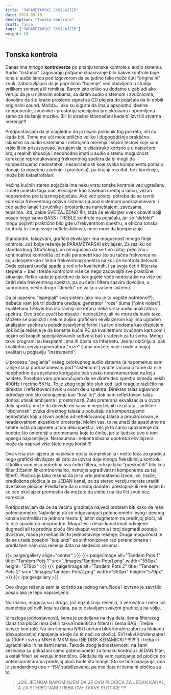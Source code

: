 ```yaml
---
title: "PARAMETARSKI EKVILAJZER"
date: 2024-03-18
description: "Tonska kontrola"
draft: false
tags: ["PARAMETARSKI EKVILAJZER"]
weight: 10
---
```

## Tonska kontrola

Danas ima *mnogo* **kontroverze** po pitanju tonske kontrole u audio sistemu. Audio "čistunci" zagovaraju potpuno izbacivanje bilo kakve kontrole boje tona u audio lancu pod izgovorom da se jedino tako može čuti "originalni" zvuk, zaboravljajući da je poprilično "bojenje" već obavljeno u studiju prilikom snimanja ili remiksa. Barem isto toliko su dodatno u zabludi ako veruju da je u njihovim sobama, sa datim audio sistemom i zvučnicima, dovoljno da što kraće proslede signal sa CD plejera do pojačala da bi dobili originalni sound. Možda... ako su sigurni da imaju apsolutno idealne komponente, zvučnike i prostoriju specijalno projektovanu i opremljenu samo za slušanje muzike. Bili bi strašno iznenađeni kada bi izvršili stvarna merenja!!!

Predpostavljam da je očigledno da ja nisam poklonik tog pokreta, niti ču ikada biti. Tome me uči moje prilično veliko i dugogodišnje praktično iskustvo sa audio sistemima i nebrojena merenja i slušni testovi koje sam vršio ili im prisustvovao. Verujem da je višestruko korisno a u najvećem broju realnih situacija i neophodno imati u audio sistemu mogućnost korekcije reprodukovanog frekventnog spektra da bi mogli da kompenzujemo nedostatke i nesavršenosti koje svaka komponenta pomalo dodaje (a posebno zvučnici i prostorija), pa krajnji rezultat, bez korekcije, može biti katastrofalan.

Većina kućnih stereo pojačala ima neku vrstu tonske kontrole već ugrađenu, ili čete umesto toga naći ekvilajzer kao zaseban uređaj u lancu, vezan neposredno pre izlaznog pojačala. Ako već postoji potreba da se izvrši korekcija frekventnog odziva sistema (ja pod sistemom podrazumevam: i ceo audio lanac i zvučnike i prostoriju sa nameštajem, zavesama, tepisima...itd, dakle SVE ZAJEDNO !!!), tada če ekvilajzer uvek obaviti bolji posao nego samo BASS i TREBLE kontrole na pojačalu, jer se "defekti" mogu pojaviti praktično bilo gde u frekventnom spektru, a obična tonska kontrola to zbog svoje nefleksibilnosti, neće moći da kompenzuje.

Standardni, takozvani, grafički ekvilajzer ima mogućnost mnogo finije kontrole. Još bolje rešenje je PARAMETARSKI ekvilajzer. Za razliku od standardnog (Grafičkog), on omogućava da se fino (čitaj: precizno i kontinualno) kontrolišu još neki parametri kao što su tačna frekvenca na koju delujete kao i širina frekventnog spektra na koji će kontrola delovati. Ovde opisani uređaj spada u red vrlo kvalitetnih, i sa svoja četiri filterska stepena + bas i treble kontrolom više će nego zadovoljiti sve praktične situacije. Retko kada je potrebno da korigujete veče nedostatke na više od četiri dela frekventnog spektra, pa su četiri filtera sasvim dovoljna, u suprotnom, nešto drugo "debelo" ne valja u vašem sistemu.

Da bi uspešno "ispeglali" svoj sistem (ako mu je to uopšte potrebno!?), trebaće vam još tri dodatna uređaja: generator "roze" šuma ("pink noise"), kvalitetan= frekventno što ravniji mikrofon,i neka vrsta audio analizatora spektra. Ovo treće zvuči bombasto i nedostižno, ali ne mora da bude tako. Možete se poslužiti i nekim boljim grafičkim ekvilajzerom koji ima ugrađen analizator spektra u pojednostavljenoj formi i sa led diodama kao displejem. Još bolje rešenje je da koristite kućni PC sa kvalitetnom zvučnom karticom i nekim od brojnih specijalizovanih softvera baš urađenih za tu svrhu. Mnogi takvi programi su besplatni i ima ih dosta na Internetu. Jednu običniju a ipak kvalitetnu verziju generatora "roze" šuma možete naći i ovde u mojoj svaštari u poglavlju "Instrumenti".

U procesu "peglanja" vašeg celokupnog audio sistema (a napomenuo sam ranije šta ja podrazumevam pod "sistemom") vodite računa o tome da nije neophodno da apsolutno korigujete baš svaku neravnomernost na koju naiđete. Posebno vam preporučujem da ne dirate deo spektra između nekih 400Hz i recimo 5KHz. To je zbog toga što sluh kod ljudi reaguje različito na direktan i reflektovani zvuk u ovom delu spektra. Direktan talas uglavnom određuje ono što očenjujemo kao "kvalitet" dok nam reflektovani talas donosi utisak ambijenta i prostornosti. Zato preterana ekvalizacija u ovom delu spektra može da dovede do sasvim nepoželjnih rezultata... prilične "obojenosti" zvuka direktnog talasa u pokušaju da kompenzujemo nedostatak koji u stvari potiče od reflektovanog talasa a prouzrokovan je neadekvatnom akustikom prostorije. Molim vas, to ne znači da apsolutno ne smete ništa da pipnete u tom delu spektra, već je to samo upozorenje da budete što umereniji u promenama koje tu činite, jer je ljudsko uvo u tom opsegu najosetljivije. Nerazumna i nekontrolisana upotreba ekvilajzera može da napravi više štete nego koristi!!!

Ova vrsta ekvilajzera je najčešće dosta kompleksnija i nešto teža za gradnju nego grafički ekvilajzer ali zato za uzvrat daje mnogo fleksibilniju kontrolu. U koliko vam nisu potrebna sva četiri filtera, vrlo je lako "preskočiti" bilo koji filter žičanim linkom(normalno, nemojte ugrađivati ni komponente za taj filter!). Pločica je tako rešena da je to vrlo jednostavno izvodljivo. Inače, predložena pločica je za JEDAN kanal, pa za stereo verziju morate uraditi dve takve pločice. Predlažem da u uređaj dodate i preklopnik ili rele kojim bi se ceo ekvilajzer premostio da možete da vidite i na šta liči zvuk bez korekcije.

Predpostavljam da će za većinu graditelja najveći problem biti kako da reše potenciometre. Najbolje je da se odgovarajući potenciometri levog i desnog kanala kontrolišu na jednom mestu tj. istim dugmetom na prednjoj ploči, ali to nije apsolutno neophodno. Mogu levi i desni kanal imati odvojene dugmadi ali to prednju ploču čini dvaput većom a i broj dugmadi postaje dvostruk, mada je mehanički to jednostavnije rešenje. Druga mogućnost je da se urade posebni "kuplunzi" za sinhronizovan rad potenciometra i predlažem vam dva rešenja data na sledećim slikama:

{{< paige/gallery align="center" >}}
{{< paige/image alt="Tandem Pots 1" title="Tandem Pots 1" src="./images/Tandem-Pots1.png" width="550px" height="579px" >}}
{{< paige/image alt="Tandem Pots 2" title="Tandem Pots 2" src="./images/Tandem-Pots2.png" width="550px" height="579px" >}}
{{< /paige/gallery >}}

Ovo drugo rešenje sam ja koristio za jednog naručioca i izvrsno je završilo posao ako je lepo napravljeno.

Normalno, moguća su i druga, još egzotičnija rešenja, a verovatno i neka još pametnija od ovih koja su data, pa to ostavljam svakom graditelju na volju.

Iz razloga jednostavnosti, šema je podeljena na dva dela: šema filterskog člana (na pločici ima četiri takva indentična filtera) i šema BAS i Treble tonske kontrole. Na tim šemama NISU ucrtani blok kondenzatori za blokadu (dekuplovanje) napajanja a koje će te naći na pločici. SVI takvi kondenzatori su 100nF i svi su MKH ili MKM tipa (NE DISK KERAMICKI !!!!!!!!!!) i treba ih ugraditi iako ih na šemi nema. Takođe zbog jednostavnosti, na šemi vezivanja su prikazani samo potenciometri za tonsku kontrolu i JEDAN filter, a ostali filteri se vezuju indentično. Gledajte da vam rastojanje od pločice do potenciometara na prednjoj ploči bude što manje! Što se tiče napajanja, ono je standardnog tipa +-15V stabilizovano, pa nije data ni šema ni pločica za to.

> JOŠ JEDNOM NAPOMINJEM DA JE OVO PLOČICA ZA JEDAN KANAL, A ZA STEREO VAM TREBA DVE TAKVE PLOCICE !!!!

